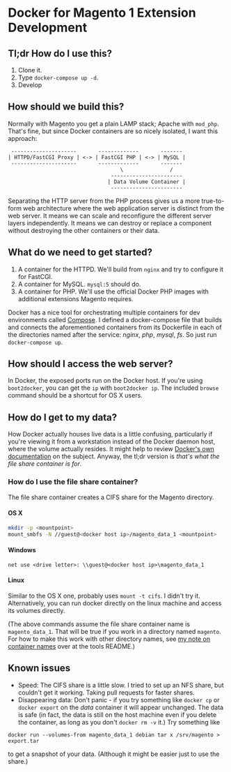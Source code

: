 # Docker for Magento 1 Extension Development

## Tl;dr How do I use this?

1. Clone it.
1. Type `docker-compose up -d`.
1. Develop

## How should we build this?

Normally with Magento you get a plain LAMP stack; Apache with `mod_php`.
That's fine, but since Docker containers are so nicely isolated,
I want this approach:

     ---------------------       -------------       -------
    | HTTPD/FastCGI Proxy | <-> | FastCGI PHP | <-> | MySQL |
     ---------------------       -------------       -------
                                        \               /
                                     -----------------------
                                    | Data Volume Container |
                                     -----------------------

Separating the HTTP server from the PHP process gives us a more true-to-form
web architecture where the web application server is distinct from the
web server. It means we can scale and reconfigure the different server layers
independently. It means we can destroy or replace a component without
destroying the other containers or their data.

## What do we need to get started?

1. A container for the HTTPD. We'll build from `nginx` and try to configure it for FastCGI.
1. A container for MySQL. `mysql:5` should do.
1. A container for PHP. We'll use the official Docker PHP images with additional extensions Magento requires.

Docker has a nice tool for orchestrating multiple containers for dev
environments called [Compose](http://docs.docker.com/compose/). I defined a
docker-compose file that builds and connects the aforementioned containers
from its Dockerfile in each of the directories named after the service:
_nginx_, _php_, _mysql_, _fs_. So just run `docker-compose up`.

## How should I access the web server?

In Docker, the exposed ports run on the Docker host. If you're using
`boot2docker`, you can get the `ip` with `boot2docker ip`. The included
`browse` command should be a shortcut for OS X users.

## How do I get to my data?

How Docker actually houses live data is a little confusing, particularly if
you're viewing it from a workstation instead of the Docker daemon host, where
the volume actually resides. It might help to review
[Docker's own documentation](https://docs.docker.com/userguide/dockervolumes/)
on the subject. Anyway, the tl;dr version is _that's what the file share
container is for_.

### How do I use the file share container?

The file share container creates a CIFS share for the Magento directory.

#### OS X

```sh
mkdir -p <mountpoint>
mount_smbfs -N //guest@<docker host ip>/magento_data_1 <mountpoint>
```

#### Windows

```
net use <drive letter>: \\guest@<docker host ip>\magento_data_1
```

#### Linux

Similar to the OS X one, probably uses `mount -t cifs`. I didn't try it.
Alternatively, you can run docker directly on the linux machine and access
its volumes directly.

(The above commands assume the file share container name is `magento_data_1`.
That will be true if you work in a directory named `magento`. For how to make
this work with other directory names, see [my note on container names](https://github.com/kojiromike/docker-magento/tree/master/tools#note-container-names) over at the tools README.)

## Known issues

- Speed: The CIFS share is a little slow. I tried to set up an NFS share, but
couldn't get it working. Taking pull requests for faster shares.
- Disappearing data: Don't panic - if you try something like `docker cp` or
`docker export` on the _data_ container it will appear unchanged. The data is
safe (in fact, the data is still on the host machine even if you delete the
container, as long as you don't `docker rm -v` it.) Try something like

```
docker run --volumes-from magento_data_1 debian tar x /srv/magento > export.tar
```

to get a snapshot of your data. (Although it might be easier just to use the
share.)

